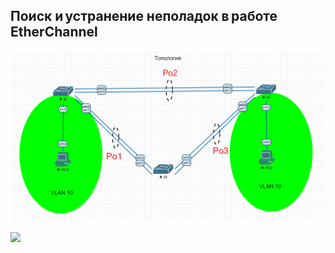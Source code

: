 
<h2>Поиск и устранение неполадок в работе EtherChannel</h2> 

![](https://github.com/rayakhin/OTUS_Neteng/blob/master/Homework/HW_3/HW_32/TOPO_32.PNG)

![](https://github.com/rayakhin/OTUS_Neteng/blob/master/Homework/HW_3/HW_31/IP_VLAN.PNG)
